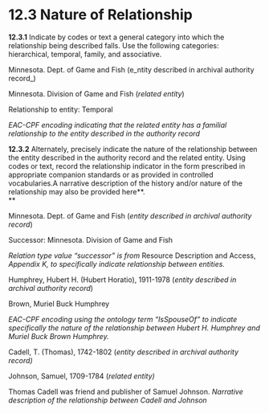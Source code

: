 # 12.3 Nature of Relationship

**12.3.1** Indicate by codes or text a general category into which the relationship being described falls. Use the following categories: hierarchical, temporal, family, and associative.

Minnesota. Dept. of Game and Fish (e_ntity described in archival authority record_)

Minnesota. Division of Game and Fish (_related entity_)

Relationship to entity: Temporal

<cpfRelation cpfRelationType="family">

_EAC-CPF encoding indicating that the related entity has a familial relationship to the entity described in the authority record_

**12.3.2** Alternately, precisely indicate the nature of the relationship between the entity described in the authority record and the related entity. Using codes or text, record the relationship indicator in the form prescribed in appropriate companion standards or as provided in controlled vocabularies.A narrative description of the history and/or nature of the relationship may also be provided here**.  
**

Minnesota. Dept. of Game and Fish (_entity described in archival authority record_)

Successor: Minnesota. Division of Game and Fish

_Relation type value “successor” is from_ Resource Description and Access, _Appendix K, to specifically indicate relationship between entities._

Humphrey, Hubert H. (Hubert Horatio), 1911-1978 (_entity described in archival authority record_)

<cpfRelation cpfRelationType="associative" xlink:type="simple" xlink:arcrole="http://dca.lib.tufts.edu/ontology/rcrIsSpouseOf" xlink:role="http://dca.lib.tufts.edu/ontology/rcr#Person">

<relationEntry xml:id="RCR00585">Brown, Muriel Buck Humphrey</relationEntry>

</cpfRelation>

_EAC-CPF encoding using the ontology term “IsSpouseOf” to indicate specifically the nature of the relationship between Hubert H. Humphrey and Muriel Buck Brown Humphrey._

Cadell, T. (Thomas), 1742-1802 (_entity described in archival authority record)_

Johnson, Samuel, 1709-1784 (_related entity)_

Thomas Cadell was friend and publisher of Samuel Johnson. _Narrative description of the relationship between Cadell and Johnson_
